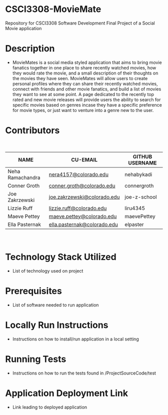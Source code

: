 # CSCI3308-MovieMate
Repository for CSCI3308 Software Development Final Project of a Social Movie application


# Description
- MovieMates is a social media styled application that aims to bring movie fanatics together in one place to share recently watched movies, how they would rate the movie, and a small description of their thoughts on the movies they have seen. MovieMates will allow users to create personal profiles where they can share their recently watched movies, connect with friends and other movie fanatics, and build a list of movies they want to see at some point. A page dedicated to the recently top rated and new movie releases will provide users the ability to search for specific movies based on genres incase they have a specific preference for movie types, or just want to venture into a genre new to the user.

# Contributors

<br>

| NAME | CU-EMAIL | GITHUB USERNAME |
| ---- | -------- | --------------- |
| Neha Ramachandra | nera4157@colorado.edu | nehabykadi |
| Conner Groth | conner.groth@colorado.edu | connergroth |
| Joe Zakrzewski | joe.zakrzewski@colorado.edu | joe-z-school |
| Lizzie Ruff | lizzie.ruff@colorado.edu | liru4345 |
| Maeve Pettey | maeve.pettey@colorado.edu | maevePettey |
| Ella Pasternak | ella.pasternak@colorado.edu | elpaster |

<br>

# Technology Stack Utilized
- List of technology used on project

# Prerequisites
- List of software needed to run application

# Locally Run Instructions
- Instructions on how to install/run application in a local setting

# Running Tests
- Instructions on how to run the tests found in /ProjectSourceCode/test

# Application Deployment Link
- Link leading to deployed application
